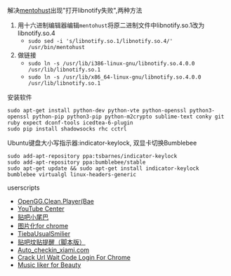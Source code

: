 解决[mentohust](https://code.google.com/p/mentohust/)出现"打开libnotify失败",两种方法

1. 用十六进制编辑器编辑```mentohust```将原二进制文件中libnotify.so.1改为libnotify.so.4
    * ```sudo sed -i 's/libnotify.so.1/libnotify.so.4/' /usr/bin/mentohust```
2. 做链接
    * ```sudo ln -s /usr/lib/i386-linux-gnu/libnotify.so.4.0.0 /usr/lib/libnotify.so.1```
    * ```sudo ln -s /usr/lib/x86_64-linux-gnu/libnotify.so.4.0.0 /usr/lib/libnotify.so.1```


安装软件

    sudo apt-get install python-dev python-vte python-openssl python3-openssl python-pip python3-pip python-m2crypto sublime-text conky git ruby expect dconf-tools icedtea-6-plugin
    sudo pip install shadowsocks rhc cctrl
    
Ubuntu键盘大小写指示器:indicator-keylock, 双显卡切换Bumblebee

    sudo add-apt-repository ppa:tsbarnes/indicator-keylock
    sudo add-apt-repository ppa:bumblebee/stable
    sudo apt-get update && sudo apt-get install indicator-keylock bumblebee virtualgl linux-headers-generic
    
userscripts
* [OpenGG.Clean.Player(Bae](http://userscripts.org/scripts/show/162286)
* [YouTube Center](http://userscripts.org/scripts/show/114002)
* [贴吧小尾巴](http://userscripts.org/scripts/show/150519)
* [图片化for chrome](http://userscripts.org/scripts/show/145774)
* [TiebaUsualSmilier](http://userscripts.org/scripts/show/142404)
* [贴吧坟贴提醒（脚本版）](http://userscripts.org/scripts/show/155177)
* [Auto_checkin_xiami.com](http://userscripts.org/scripts/show/137123)
* [Crack Url Wait Code Login For Chrome](http://userscripts.org/scripts/show/157621)
* [Music liker for Beauty](http://userscripts.org/scripts/show/161719)
